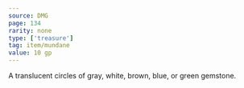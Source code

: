 ```yaml
---
source: DMG
page: 134
rarity: none
type: ['treasure']
tag: item/mundane
value: 10 gp
---
```


A translucent circles of gray, white, brown, blue, or green gemstone.

